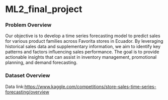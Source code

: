 # ML2_final_project

### Problem Overview
Our objective is to develop a time series forecasting model to predict sales for various product families across Favorita stores in Ecuador. By leveraging historical sales data and supplementary information, we aim to identify key patterns and factors influencing sales performance. The goal is to provide actionable insights that can assist in inventory management, promotional planning, and demand forecasting.

### Dataset Overview 
Data link:https://www.kaggle.com/competitions/store-sales-time-series-forecasting/overview
